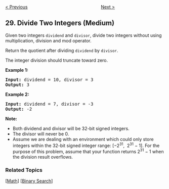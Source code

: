 <!--|This file generated by command(leetcode description); DO NOT EDIT.    |-->
<!--+----------------------------------------------------------------------+-->
<!--|@author    openset <openset.wang@gmail.com>                           |-->
<!--|@link      https://github.com/openset                                 |-->
<!--|@home      https://github.com/openset/leetcode                        |-->
<!--+----------------------------------------------------------------------+-->

[< Previous](https://github.com/openset/leetcode/tree/master/problems/implement-strstr "Implement strStr()")
　　　　　　　　　　　　　　　　
[Next >](https://github.com/openset/leetcode/tree/master/problems/substring-with-concatenation-of-all-words "Substring with Concatenation of All Words")

## 29. Divide Two Integers (Medium)

<p>Given two integers <code>dividend</code> and <code>divisor</code>, divide two integers without using multiplication, division and mod operator.</p>

<p>Return the quotient after dividing <code>dividend</code> by <code>divisor</code>.</p>

<p>The integer division should truncate toward zero.</p>

<p><strong>Example 1:</strong></p>

<pre>
<strong>Input:</strong> dividend = 10, divisor = 3
<strong>Output:</strong> 3</pre>

<p><strong>Example 2:</strong></p>

<pre>
<strong>Input:</strong> dividend = 7, divisor = -3
<strong>Output:</strong> -2</pre>

<p><strong>Note:</strong></p>

<ul>
	<li>Both dividend and divisor&nbsp;will be&nbsp;32-bit&nbsp;signed integers.</li>
	<li>The divisor will never be 0.</li>
	<li>Assume we are dealing with an environment which could only store integers within the 32-bit signed integer range: [&minus;2<sup>31</sup>, &nbsp;2<sup>31</sup> &minus; 1]. For the purpose of this problem, assume that your function returns 2<sup>31</sup> &minus; 1 when the division result&nbsp;overflows.</li>
</ul>

### Related Topics
  [[Math](https://github.com/openset/leetcode/tree/master/tag/math/README.md)]
  [[Binary Search](https://github.com/openset/leetcode/tree/master/tag/binary-search/README.md)]

